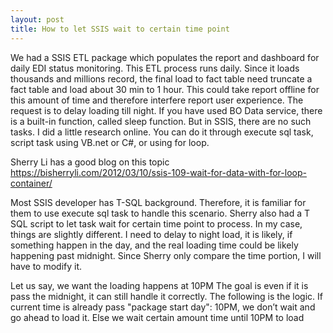 ```yaml
---
layout: post
title: How to let SSIS wait to certain time point 
---
```


We had a SSIS ETL package which populates the report and dashboard for daily EDI status monitoring. This ETL process runs daily.  Since it loads thousands and millions record, the final load to fact table need truncate a fact table and load about 30 min to 1 hour. This could take report offline for this amount of time and therefore interfere report user experience. The request is to delay loading till night. 
If you have used BO Data service, there is a built-in function, called sleep function.  But in SSIS, there are no such tasks. I did a little research online.  You can do it through execute sql task, script task using VB.net or C#, or using for loop. 

Sherry Li has a good blog on this topic   
<https://bisherryli.com/2012/03/10/ssis-109-wait-for-data-with-for-loop-container/>

Most SSIS developer has T-SQL background.  Therefore, it is familiar for them to use execute sql task to handle this scenario.  Sherry also had a T SQL script to let task wait for certain time point to process. 
In my case, things are slightly different.  I need to delay to night load, it is likely, if something happen in the day, and the real loading time could be likely happening past midnight.  Since Sherry only compare the time portion, I will have to modify it. 

Let us say, we want the loading happens at 10PM
The goal is  even if it is pass the midnight, it can still handle it correctly. The following is the logic.
If current time is already pass "package start day": 10PM, we don’t wait and go ahead to load it.
Else  we wait certain amount time until 10PM to load


